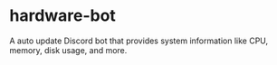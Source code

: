 # hardware-bot
A auto update Discord bot that provides system information like CPU, memory, disk usage, and more.

